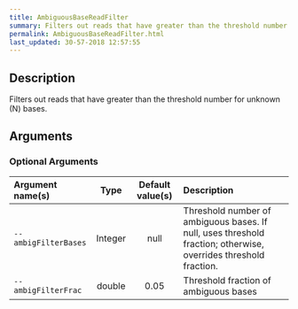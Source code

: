 ```yaml
---
title: AmbiguousBaseReadFilter
summary: Filters out reads that have greater than the threshold number of N bases
permalink: AmbiguousBaseReadFilter.html
last_updated: 30-57-2018 12:57:55
---
```



## Description

Filters out reads that have greater than the threshold number for unknown (N) bases.

## Arguments

### Optional Arguments

| Argument name(s) | Type | Default value(s) | Description |
| :--------------- | :--: | :--------------: | :------ |
| `--ambigFilterBases` | Integer | null | Threshold number of ambiguous bases. If null, uses threshold fraction; otherwise, overrides threshold fraction. |
| `--ambigFilterFrac` | double | 0.05 | Threshold fraction of ambiguous bases |



